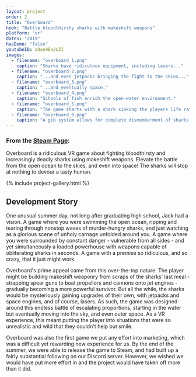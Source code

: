 ```yaml
---
layout: project
order: 2
title: "Overboard"
hook: "Battle bloodthirsty sharks with makeshift weapons"
platform: "vr"
dates: "2019"
hasDemo: "false"
youtubeID: oOae9Ea2LZI
images:
  - filename: "overboard_1.png"
    caption: "Sharks have ridiculous equipment, including lasers..."
  - filename: "overboard_2.png"
    caption: "...and even jetpacks bringing the fight to the skies..."
  - filename: "overboard_3.png"
    caption: "...and eventually space."
  - filename: "overboard_4.png"
    caption: "Schools of fish enrich the open-water environment."
  - filename: "overboard_5.png"
    caption: "The game starts with a shark sinking the players life raft."
  - filename: "overboard_6.png"
    caption: "A gib system allows for complete dismemberment of sharks."
---
```

### From the [Steam Page](https://store.steampowered.com/app/1144080/Overboard/):
Overboard is a ridiculous VR game about fighting bloodthirsty and increasingly deadly sharks using makeshift weapons. Elevate the battle from the open ocean to the skies, and even into space! The sharks will stop at nothing to devour a tasty human.

{% include project-gallery.html %}

## Development Story
One unusual summer day, not long after graduating high school, Jack had a vision. A game where you were swimming the open ocean, ripping and tearing through nonstop waves of murder-hungry sharks, and just watching as a glorious scene of unholy carnage unfolded around you. A game where you were surrounded by constant danger - vulnerable from all sides - and yet simultaneously a loaded powerhouse with weapons capable of obliterating sharks in seconds. A game with a premise so ridiculous, and so crazy, that it just might work.

Overboard's prime appeal came from this over-the-top nature. The player might be building makeshift weaponry from scraps of the sharks' last meal - strapping spear guns to boat propellors and cannons onto jet engines - gradually becoming a more powerful survivor. But all the while, the sharks would be mysteriously gaining upgrades of their own, with jetpacks and space engines, and of course, lasers. As such, the game was designed around this endless battle of escalating proportions, starting in the water but eventually moving into the sky, and even outer space. As a VR experience, this meant putting the player into situations that were so unrealistic and wild that they couldn't help but smile.

Overboard was also the first game we put any effort into marketing, which was a difficult yet rewarding new experience for us. By the end of the summer, we were able to release the game to Steam, and had built up a fairly substantial following on our Discord server. However, we wished we would have put more effort in and the project would have taken off more than it did.
